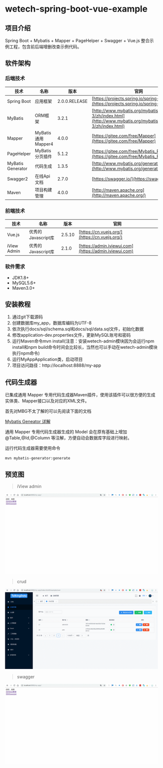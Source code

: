 # wetech-spring-boot-vue-example

## 项目介绍

Spring Boot + Mybatis + Mapper + PageHelper + Swagger  + Vue.js 整合示例工程，包含前后端增删改查示例代码。

## 软件架构
### 后端技术

技术 | 名称 | 版本 | 官网
----|------|----|----
Spring Boot | 应用框架 | 2.0.0.RELEASE | [https://projects.spring.io/spring-boot/](https://projects.spring.io/spring-boot/)
MyBatis | ORM框架 | 3.2.1 |  [http://www.mybatis.org/mybatis-3/zh/index.html](http://www.mybatis.org/mybatis-3/zh/index.html)
Mapper | MyBatis 通用 Mapper4 | 4.0.0 |  [https://gitee.com/free/Mapper](https://gitee.com/free/Mapper)
PageHelper | MyBatis 分页插件 | 5.1.2 |  [https://gitee.com/free/Mybatis_PageHelper](https://gitee.com/free/Mybatis_PageHelper)
MyBatis Generator | 代码生成 | 1.3.5 |  [http://www.mybatis.org/generator/index.html](http://www.mybatis.org/generator/index.html)
Swagger2 | 在线Api文档 | 2.7.0 |  [https://swagger.io/](https://swagger.io/)
Maven | 项目构建管理 | 4.0.0 |  [http://maven.apache.org](http://maven.apache.org/)

### 前端技术

技术 | 名称 | 版本 |  官网
----|------|----|----
Vue.js | 优秀的Javascript库 | 2.5.10 |  [https://cn.vuejs.org/](https://cn.vuejs.org/)
iView Admin | 优秀的Javascript库 | 2.1.0 |  [https://admin.iviewui.com](https://admin.iviewui.com)

### 软件需求

- JDK1.8+
- MySQL5.6+
- Maven3.0+

## 安装教程

1. 通过git下载源码
2. 创建数据库my_app，数据库编码为UTF-8
3. 依次执行docs/sql/schema.sql和docs/sql/data.sql文件，初始化数据
3. 修改application-dev.properties文件，更新MySQL账号和密码
4. 运行Maven命令mvn install(注意：安装wetech-admin模块因为会运行npm install和npm build命令时间会比较长，当然也可以手动在wetech-admin模块执行npm命令)
5. 运行MyAppApplication类，启动项目
6. 项目访问路径：http://localhost:8888/my-app

## 代码生成器

已集成通用 Mapper 专用代码生成器Maven插件，使用该插件可以很方便的生成实体类、Mapper接口以及对应的XML文件。

首先对MBG不太了解的可以先阅读下面的文档

[Mybatis Geneator 详解](https://blog.csdn.net/isea533/article/details/42102297)

通用 Mapper 专用代码生成器生成的 Model 会在原有基础上增加 @Table,@Id,@Column 等注解，方便自动会数据库字段进行映射。

运行代码生成器需要使用命令

`mvn mybatis-generator:generate`


## 预览图

> iView admin

![](docs/preview/1.gif)

> crud

![](docs/preview/2.gif)

> swagger

![](docs/preview/3.gif)